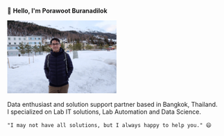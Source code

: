 👋 __Hello, I'm Porawoot Buranadilok__

  <img width="50%" src="https://github.com/porawoot/porawoot/blob/main/2019-04-07.jpg?raw=true">

   Data enthusiast and solution support partner based in Bangkok, Thailand.
   <br>I specialized on Lab IT solutions, Lab Automation and Data Science.</br>

    "I may not have all solutions, but I always happy to help you." 😄

<!---
porawoot/porawoot is a ✨ special ✨ repository because its `README.md` (this file) appears on your GitHub profile.
You can click the Preview link to take a look at your changes.
--->
